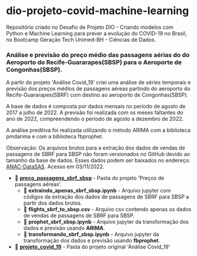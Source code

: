# dio-projeto-covid-machine-learning
Repositório criado no Desafio de Projeto DIO - Criando modelos com Python e Machine Learning para prever a evolução do COVID-19 no Brasil, no Bootcamp Geração Tech Unimed-BH - Ciências de Dados.

### Análise e previsão do preço médio das passagens aérias do do Aeroporto do Recife-Guararapes(SBSP) para o Aeroporte de Congonhas(SBSP).

A partir do projeto 'Análise Covid_19' criei uma análise de séries temporais e previsão dos preços médios de passagens aéreas partindo do aeroporto do Recife-Guararapes(SBRF) com destino ao aeroporto de Congonhas(SBSP).

A base de dados é composta por dados mensais no período de agosto de 2017 a julho de 2022. A previsão foi realizada com os meses faltantes do ano de 2022, compreendendo o período de agosto a dezembro de 2022. 

A análise preditiva foi realizada utilizando o método ARIMA com a biblioteca pmdarima e com a biblioteca fbprophet.

Observação: Os arquivos brutos para a extração dos dados de vendas de passagens de SBRF para SBSP não foram versionados no GitHub devido ao tamanho da base de dados. Esses dados podem ser baixados no endereço: [ANAC-DataSAS](https://sistemas.anac.gov.br/sas/downloads/view/frmDownload.aspx). Acesso em 03/11/2022.

- :open_file_folder: [__preco_passagens_sbrf_sbsp__](https://github.com/pedrooliveirape/dio-projeto-covid-machine-learning/tree/main/preco_passagens_sbrf_sbsp) - Pasta do projeto 'Preços de passagens aéreas'.
  - :page_facing_up: __extraindo_apenas_sbrf_sbsp.ipynb__ - Arquivo jupyter com códigos da extração dos dados de passagens de SBRF para SBSP a partir dos dados brutos.
  - :page_facing_up: __flights_sbrf_to_sbsp.csv__ - Arquivo csv contendo apenas os dados de vendas de passagens de SBRF para SBSP.
  - :page_facing_up: __prophet_sbrf_sbsp.ipynb__ - Arquivo jupyter da transformação dos dados e previsão usando __ARIMA__.
  - :page_facing_up: __transformando_sbrf_sbsp.ipynb__ - Arquivo jupyter da transformação dos dados e previsão usando __fbprophet__.
- :file_folder: [__projeto_covid_19__](https://github.com/pedrooliveirape/dio-projeto-covid-machine-learning/tree/main/projeto_covid_19) - Pasta do projeto original 'Análise Covid_19'
 

